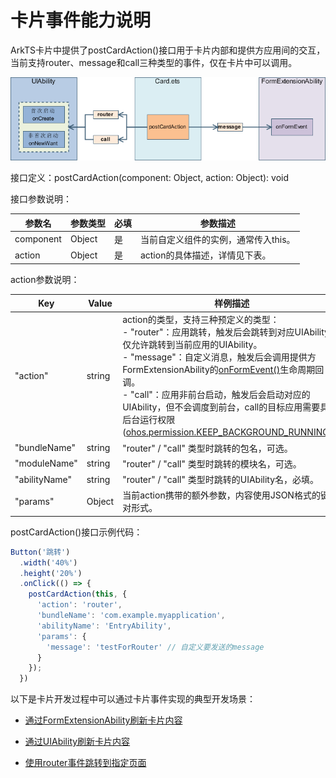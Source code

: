 # 卡片事件能力说明


ArkTS卡片中提供了postCardAction()接口用于卡片内部和提供方应用间的交互，当前支持router、message和call三种类型的事件，仅在卡片中可以调用。


![WidgetPostCardAction](figures/WidgetPostCardAction.png)


接口定义：postCardAction(component: Object, action: Object): void


接口参数说明：


| **参数名** | **参数类型** | **必填** | **参数描述** |
| -------- | -------- | -------- | -------- |
| component | Object | 是 | 当前自定义组件的实例，通常传入this。 |
| action | Object | 是 | action的具体描述，详情见下表。 |


action参数说明：


| **Key** | **Value** | **样例描述** |
| -------- | -------- | -------- |
| "action" | string | action的类型，支持三种预定义的类型：<br/>-&nbsp;"router"：应用跳转，触发后会跳转到对应UIAbility，仅允许跳转到当前应用的UIAbility。<br/>-&nbsp;"message"：自定义消息，触发后会调用提供方FormExtensionAbility的[onFormEvent()](../reference/apis/js-apis-app-form-formExtensionAbility.md#onformevent)生命周期回调。<br/>-&nbsp;"call"：应用非前台启动，触发后会启动对应的UIAbility，但不会调度到前台，call的目标应用需要具备后台运行权限([ohos.permission.KEEP_BACKGROUND_RUNNING](../security/permission-list.md#ohospermissionkeep_background_running))。 |
| "bundleName" | string | "router"&nbsp;/&nbsp;"call"&nbsp;类型时跳转的包名，可选。 |
| "moduleName" | string | "router"&nbsp;/&nbsp;"call"&nbsp;类型时跳转的模块名，可选。 |
| "abilityName" | string | "router"&nbsp;/&nbsp;"call"&nbsp;类型时跳转的UIAbility名，必填。 |
| "params" | Object | 当前action携带的额外参数，内容使用JSON格式的键值对形式。 |


postCardAction()接口示例代码：



```typescript
Button('跳转')
  .width('40%')
  .height('20%')
  .onClick(() => {
    postCardAction(this, {
      'action': 'router',
      'bundleName': 'com.example.myapplication',
      'abilityName': 'EntryAbility',
      'params': {
        'message': 'testForRouter' // 自定义要发送的message
      }
    });
  })
```


以下是卡片开发过程中可以通过卡片事件实现的典型开发场景：


- [通过FormExtensionAbility刷新卡片内容](arkts-ui-widget-event-formextensionability.md)

- [通过UIAbility刷新卡片内容](arkts-ui-widget-event-uiability.md)

- [使用router事件跳转到指定页面](arkts-ui-widget-event-router.md)
